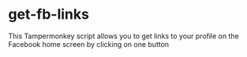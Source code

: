 # get-fb-links
This Tampermonkey script allows you to get links to your profile on the Facebook home screen by clicking on one button
